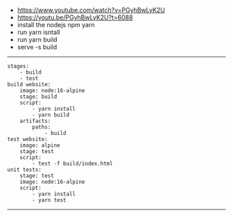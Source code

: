 - https://www.youtube.com/watch?v=PGyhBwLyK2U
- https://youtu.be/PGyhBwLyK2U?t=6088
- install the nodejs npm yarn 
- run yarn isntall 
- run yarn build
- serve -s build
---------------------------------------------------------
```
stages:
    - build
    - test
build website:
    image: node:16-alpine
    stage: build
    script:
        - yarn install
        - yarn build
    artifacts:
        paths:
            - build
test website:
    image: alpine
    stage: test
    script:
        - test -f build/index.html
unit tests:
    stage: test
    image: node:16-alpine
    script:
        - yarn install
        - yarn test
```
-------------------------------------------------------------------------------------